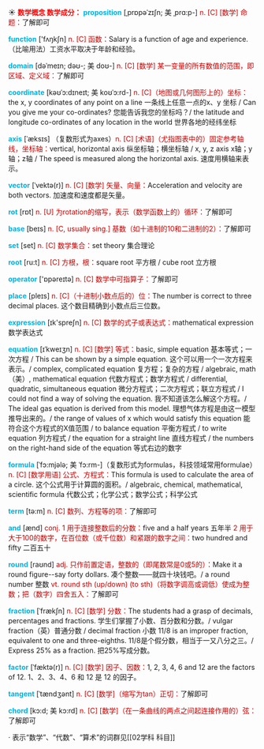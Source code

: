 ☀ <font color="red">**数学概念 数学成分：**</font>
<font color="sky blue">**proposition**</font> [ˌprɒpəˈzɪʃn; 美 ˌprɑ:p-]
<font color="#c00000">n. [C] [数学] 命题：</font>了解即可

<font color="sky blue">**function**</font> ['fʌŋkʃn] 
<font color="#c00000">n. [C] 函数：</font>Salary is a function of age and experience.（比喻用法）工资水平取决于年龄和经验。
           
<font color="sky blue">**domain**</font> [dəˈmeɪn; dəʊ-; 美 doʊ-]
<font color="#c00000">n. [C] [数学] 某一变量的所有数值的范围，即区域、定义域：</font>了解即可           

<font color="sky blue">**coordinate**</font> [kəʊˈɔ:dɪneɪt; 美 koʊˈɔ:rd-]
<font color="#c00000">n. [C]（地图或几何图形上的）坐标：</font>the x, y coordinates of any point on a line 一条线上任意一点的x、y 坐标 / Can you give me your co-ordinates? 您能告诉我您的坐标吗？/ the latitude and longitude co-ordinates of any location in the world 世界各地的经纬坐标          
          
<font color="sky blue">**axis**</font> [ˈæksɪs]
（复数形式为axes）<font color="#c00000">n. [C] [术语]（尤指图表中的）固定参考轴线，坐标轴：</font>vertical, horizontal axis 纵坐标轴；横坐标轴 / x, y, z axis x轴；y轴；z轴 / The speed is measured along the horizontal axis. 速度用横轴来表示。
 
<font color="sky blue">**vector**</font> [ˈvektə(r)]
<font color="#c00000">n. [C] [数学] 矢量、向量：</font>Acceleration and velocity are both vectors. 加速度和速度都是矢量。

<font color="sky blue">**rot**</font> [rɒt] 
<font color="#c00000">n. [U] 为rotation的缩写，表示（数学函数上的）循环：</font>了解即可

<font color="sky blue">**base**</font> [beɪs] 
<font color="#c00000">n. [C, usually sing.] 基数（如十进制的10和二进制的2）：</font>了解即可

<font color="sky blue">**set**</font> [set] 
<font color="#c00000">n. [C] 数学集合：</font>set theory 集合理论

<font color="sky blue">**root**</font> [ru:t] 
<font color="#c00000">n. [C] 方根，根：</font>square root 平方根 / cube root 立方根

<font color="sky blue">**operator**</font> ['ɒpəreɪtə] 
<font color="#c00000">n. [C] 数学中可指算子：</font>了解即可

<font color="sky blue">**place**</font> [pleɪs] 
<font color="#c00000">n. [C]（十进制小数点后的）位：</font>The number is correct to three decimal places. 这个数目精确到小数点后三位数。

<font color="sky blue">**expression**</font> [ɪk'spreʃn] 
<font color="#c00000">n. [C] 数学的式子或表达式：</font>mathematical expression 数学表达式
               
<font color="sky blue">**equation**</font> [ɪˈkweɪʒn]
<font color="#c00000">n. [C] [数学] 等式：</font>basic, simple equation 基本等式；一次方程 / This can be shown by a simple equation. 这个可以用一个一次方程来表示。/ complex, complicated equation 复方程；复杂的方程 / algebraic, math（美）, mathematical equation 代数方程式；数学方程式 / differential, quadratic, simultaneous equation 微分方程式；二次方程式；联立方程式 / I could not find a way of solving the equation. 我不知道该怎么解这个方程。/ The ideal gas equation is derived from this model. 理想气体方程是由这一模型推导出来的。/ the range of values of x which would satisfy this equation 能符合这个方程式的X值范围 / to balance equation 平衡方程式 / to write equation 列方程式 / the equation for a straight line 直线方程式 / the numbers on the right-hand side of the equation 等式右边的数字

<font color="sky blue">**formula**</font> [ˈfɔ:mjələ; 美 ˈfɔ:rm-]（复数形式为formulas，科技领域常用formulae）
<font color="#c00000">n. [C] [数学用语] 公式、方程式：</font>This formula is used to calculate the area of a circle. 这个公式用于计算圆的面积。/ algebraic, chemical, mathematical, scientific formula 代数公式；化学公式；数学公式；科学公式

<font color="sky blue">**term**</font> [tə:m] 
<font color="#c00000">n. [C] 数列、方程等的项：</font>了解即可

<font color="sky blue">**and**</font> [ænd] 
<font color="#c00000">conj. 1 用于连接整数后的分数：</font>five and a half years 五年半 <font color="#c00000">2 用于大于100的数字，在百位数（或千位数）和紧跟的数字之间：</font>two hundred and fifty 二百五十

<font color="sky blue">**round**</font> [raʊnd] 
<font color="#c00000">adj. 只作前置定语，整数的（即尾数常是0或5的）：</font>Make it a round figure--say forty dollars. 凑个整数——就四十块钱吧。/ a round number 整数 <font color="#c00000">vt. round sth (up/down) (to sth)（将数字调高或调低）使成为整数；把（数字）四舍五入：</font>了解即可
               
<font color="sky blue">**fraction**</font> [ˈfrækʃn]
<font color="#c00000">n. [C] [数学] 分数：</font>The students had a grasp of decimals, percentages and fractions. 学生们掌握了小数、百分数和分数。/ vulgar fraction（英）普通分数 / decimal fraction 小数 11/8 is an improper fraction, equivalent to one and three-eighths. 11/8是个假分数，相当于一又八分之三。/ Express 25% as a fraction. 把25%写成分数。       
           
<font color="sky blue">**factor**</font> [ˈfæktə(r)]
<font color="#c00000">n. [C] [数学] 因子、因数：</font>1, 2, 3, 4, 6 and 12 are the factors of 12. 1、2、3、4、6 和 12 是 12 的因子。

<font color="sky blue">**tangent**</font> [ˈtændʒənt]
<font color="#c00000">n. [C] [数学]（缩写为tan）正切：</font>了解即可
           
<font color="sky blue">**chord**</font> [kɔ:d; 美 kɔ:rd]
<font color="#c00000">n. [C] [数学]（在一条曲线的两点之间起连接作用的）弦：</font>了解即可

· 表示“数学”、“代数”、“算术”的词群见[[02学科 科目]]
